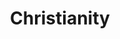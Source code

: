 ---
title: Christianity
crosslinks:
- christianityUnchained
- Catholicism
- cosmicservant
- atheism
- TrueChristian
- AskHistorians
- xkcd
- OpenChristian
- OrthodoxChristianity
- religion
- AskReddit
- Christianity4Real
- Judaism
- ImGoingToHellForThis
- askphilosophy
- ChristianityMeta
- Anglicanism
- science
- islam
---